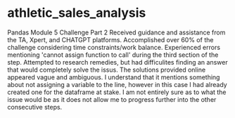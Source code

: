 # athletic_sales_analysis
Pandas Module 5 Challenge Part 2
Received guidance and assistance from the TA, Xpert, and CHATGPT platforms. Accomplished over 60% of the challenge considering time constraints/work balance.
Experienced errors mentioning 'cannot assign function to call' during the third section of the step. Attempted to research remedies, but had difficulites finding an answer that would completely solve the issus. The solutions provided online appeared vague and ambiguous. I understand that it mentions something about not assigning a variable to the line, however in this case I had already created one for the dataframe at stake. I am not entirely sure as to what the issue would be as it does not allow me to progress further into the other consecutive steps.
